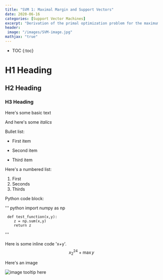 ```yaml
---
title: "SVM 1: Maximal Margin and Support Vectors"
date: 2020-06-16
categories: [Support Vector Machines]
excerpt: "Derivation of the primal optimization problem for the maximum margin classifier."
header: 
 image: "/images/SVM-image.jpg"
mathjax: "true"
---
```





* TOC
{:toc}

# H1 Heading

## H2 Heading

### H3 Heading

Here's some basic text

And here's some *italics*

Bullet list:
* First item
+ Second item
- Third item

Here's a numbered list:
1. First
2. Seconds
3. Thirds

Python code block:

''' python
	 import numpy as np

	 def test_function(x,y):
	 	z = np.sum(x,y)
	 	return z
'''

Here is some inline code 'x+y'.
$$ x_{2}^{24} + \max{y} $$

Here's an image

![image tooltip here](/images/bio-image.jpg)
